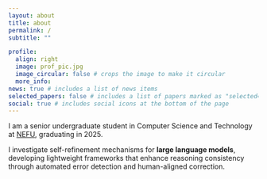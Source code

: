 ```yaml
---
layout: about
title: about
permalink: /
subtitle: ""

profile:
  align: right
  image: prof_pic.jpg
  image_circular: false # crops the image to make it circular
  more_info: 
news: true # includes a list of news items
selected_papers: false # includes a list of papers marked as "selected={true}"
social: true # includes social icons at the bottom of the page
---
```


I am a senior undergraduate student in Computer Science and Technology at [NEFU](https://www.nefu.edu.cn/), graduating in 2025.

I investigate self-refinement mechanisms for **large language models**, developing lightweight frameworks that enhance reasoning consistency through automated error detection and human-aligned correction.
